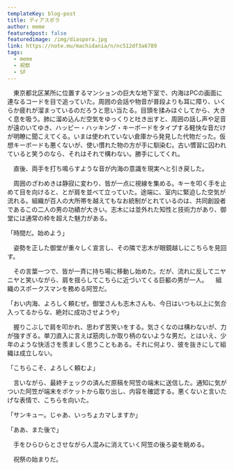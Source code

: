 ```yaml
---
templateKey: blog-post
title: ディアスポラ
author: meme
featuredpost: false
featuredimage: /img/diaspora.jpg
link: https://note.mu/machidania/n/nc512df3a6789
tags:
  - meme
  - 祝祭
  - SF
---
```

　東京都北区某所に位置するマンションの巨大な地下室で、内海はPCの画面に連なるコードを目で追っていた。周囲の会話や物音が普段よりも耳に障り、いくらか疲れが溜まっているのだろうと思い当たる。目頭を揉みほぐしてから、大きく息を吸う。肺に溜め込んだ空気をゆっくりと吐き出すと、周囲の話し声や足音が遠のいてゆき、ハッピー・ハッキング・キーボードをタイプする軽快な音だけが明瞭に聞こえてくる。いまは使われていない倉庫から発見した代物だった。仮想キーボードも悪くないが、使い慣れた物の方が手に馴染む。古い慣習に囚われていると笑うのなら、それはそれで構わない。勝手にしてくれ。

　直後、両手を打ち鳴らすような音が内海の意識を現実へと引き戻した。

　周囲のざわめきは静寂に変わり、皆が一点に視線を集める。キーを叩く手を止めて目を向けると、とが肩を並べて立っていた。途端に、室内に緊迫した空気が流れる。組織が百人の大所帯を越えてもなお統制がとれているのは、共同創設者であるこの二人の男の功績が大きい。志木には並外れた知性と技術力があり、御堂には通常の枠を超えた魅力がある。

「時間だ。始めよう」

　姿勢を正した御堂が重々しく宣言し、その隣で志木が眼鏡越しにこちらを見回す。

　その言葉一つで、皆が一斉に持ち場に移動し始めた。だが、流れに反してニヤニヤと笑いながら、肩を揺らしてこちらに近づいてくる巨軀の男が一人。
　組織のスポークスマンを務める阿笠だ。

「おい内海、よろしく頼むぜ。御堂さんも志木さんも、今日はいつも以上に気合入ってるからな、絶対に成功させようや」

　握りこぶしで肩を叩かれ、思わず苦笑いをする。気さくなのは構わないが、力が強すぎる。単刀直入に言えば筋肉しか取り柄のないような男だ。とはいえ、少年のような快活さを羨ましく思うこともある。それに何より、彼を抜きにして組織は成立しない。

「こちらこそ、よろしく頼むよ」

　言いながら、最終チェックの済んだ原稿を阿笠の端末に送信した。通知に気がついた阿笠が端末をポケットから取り出し、内容を確認する。悪くないと言いたげな表情で、こちらを向いた。

「サンキュー。じゃあ、いっちょカマしますか」

「ああ、また後で」

　手をひらひらとさせながら人混みに消えていく阿笠の後ろ姿を眺める。

　祝祭の始まりだ。
